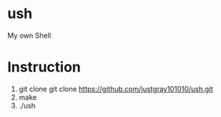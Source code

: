 # ush
My own Shell

# Instruction

1. git clone git clone https://github.com/justgray101010/ush.git
2. make
3. ./ush
